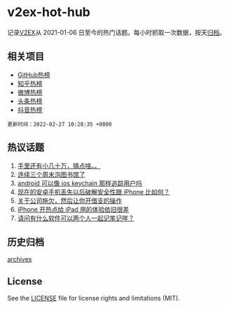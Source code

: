 # v2ex-hot-hub

 记录[V2EX](https://www.v2ex.com/)从 2021-01-06 日至今的热门话题。每小时抓取一次数据，按天[归档](archives)。
 
 ## 相关项目

- [GitHub热榜](https://github.com/snaildev/github-hot-hub)
- [知乎热榜](https://github.com/snaildev/zhihu-hot-hub)
- [微博热榜](https://github.com/snaildev/weibo-hot-hub)
- [头条热榜](https://github.com/snaildev/toutiao-hot-hub)
- [抖音热榜](https://github.com/snaildev/douyin-hot-hub)


 `更新时间：2022-02-27 10:28:35 +0800`

## 热议话题

1. [手里还有小几十万，搞点啥。。](https://www.v2ex.com/t/836548)
1. [连续三个周末泡图书馆了](https://www.v2ex.com/t/836585)
1. [android 可以像 ios keychain 那样追踪用户吗](https://www.v2ex.com/t/836574)
1. [现在的安卓手机丢失以后破解安全性跟 iPhone 比如何？](https://www.v2ex.com/t/836539)
1. [关于公司拖欠，然后让你开借支的操作](https://www.v2ex.com/t/836543)
1. [iPhone 开热点给 iPad 用的体验依旧很差](https://www.v2ex.com/t/836546)
1. [请问有什么软件可以两个人一起记笔记咩？](https://www.v2ex.com/t/836596)

## 历史归档

[archives](archives)

## License

See the [LICENSE](LICENSE) file for license rights and limitations (MIT).
